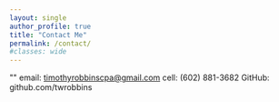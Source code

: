 ```yaml
---
layout: single
author_profile: true
title: "Contact Me"
permalink: /contact/
#classes: wide
---
```

""
email: timothyrobbinscpa@gmail.com
cell: (602) 881-3682
GitHub: github.com/twrobbins

